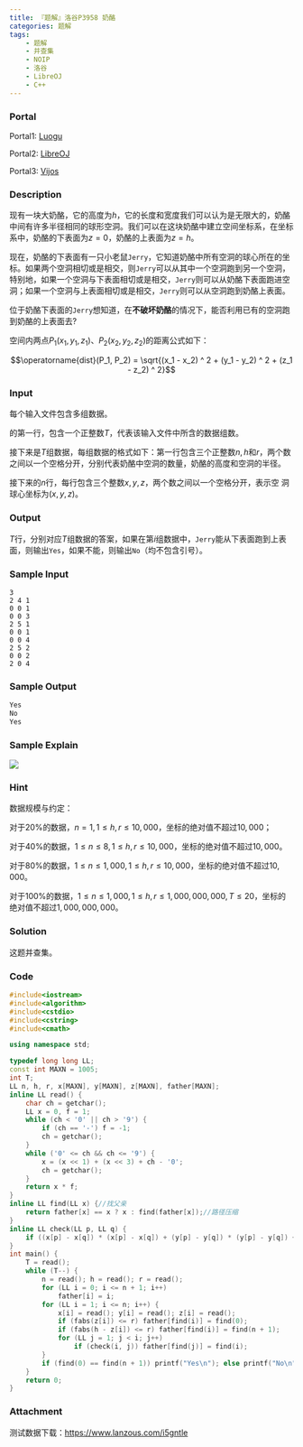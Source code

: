 ```yaml
---
title: 『题解』洛谷P3958 奶酪
categories: 题解
tags:
    - 题解
    - 并查集
    - NOIP
    - 洛谷
    - LibreOJ
    - C++
---
```


### Portal

Portal1: [Luogu](https://www.luogu.com.cn/problem/P3958)

Portal2: [LibreOJ](https://loj.ac/problem/2317)

Portal3: [Vijos](https://vijos.org/p/2031)

### Description

现有一块大奶酪，它的高度为$h$，它的长度和宽度我们可以认为是无限大的，奶酪中间有许多半径相同的球形空洞。我们可以在这块奶酪中建立空间坐标系，在坐标系中，奶酪的下表面为$z = 0$，奶酪的上表面为$z = h$。

现在，奶酪的下表面有一只小老鼠`Jerry`，它知道奶酪中所有空洞的球心所在的坐 标。如果两个空洞相切或是相交，则`Jerry`可以从其中一个空洞跑到另一个空洞，特别地，如果一个空洞与下表面相切或是相交，`Jerry`则可以从奶酪下表面跑进空洞；如果一个空洞与上表面相切或是相交，`Jerry`则可以从空洞跑到奶酪上表面。

位于奶酪下表面的`Jerry`想知道，在**不破坏奶酪**的情况下，能否利用已有的空洞跑到奶酪的上表面去?

空间内两点$P_1(x_1, y_1, z_1)$、$P_2(x_2, y_2, z_2)$的距离公式如下：

$$\operatorname{dist}(P_1, P_2) = \sqrt{(x_1 - x_2) ^ 2 + (y_1 - y_2) ^ 2 + (z_1 - z_2) ^ 2}$$

### Input

每个输入文件包含多组数据。

的第一行，包含一个正整数$T$，代表该输入文件中所含的数据组数。

接下来是$T$组数据，每组数据的格式如下：第一行包含三个正整数$n, h$和$r$，两个数之间以一个空格分开，分别代表奶酪中空洞的数量，奶酪的高度和空洞的半径。

接下来的$n$行，每行包含三个整数$x, y, z$，两个数之间以一个空格分开，表示空 洞球心坐标为$(x, y, z)$。

### Output

$T$行，分别对应$T$组数据的答案，如果在第$i$组数据中，`Jerry`能从下表面跑到上表面，则输出`Yes`，如果不能，则输出`No`（均不包含引号）。

### Sample Input

```
3 
2 4 1 
0 0 1 
0 0 3 
2 5 1 
0 0 1 
0 0 4 
2 5 2 
0 0 2 
2 0 4
```

### Sample Output

```cpp
Yes
No
Yes
```

### Sample Explain

![](https://loj.ac/problem/2317/testdata/download/tmp.png)


### Hint

数据规模与约定：

对于$20\%$的数据，$n = 1, 1 \le h, r \le 10,000$，坐标的绝对值不超过$10,000$；

对于$40\%$的数据，$1 \le n \le 8, 1 \le h, r \le 10,000$，坐标的绝对值不超过$10,000$。

对于$80\%$的数据，$1 \le n \le 1,000, 1 \le h , r \le 10,000$，坐标的绝对值不超过$10,000$。

对于$100\%$的数据，$1 \le n \le 1,000, 1 \le h , r \le 1,000,000,000,T \le 20$，坐标的 绝对值不超过$1,000,000,000$。

### Solution

这题并查集。

### Code

```cpp
#include<iostream>
#include<algorithm>
#include<cstdio>
#include<cstring>
#include<cmath>

using namespace std;

typedef long long LL;
const int MAXN = 1005;
int T;
LL n, h, r, x[MAXN], y[MAXN], z[MAXN], father[MAXN];
inline LL read() {
    char ch = getchar();
    LL x = 0, f = 1;
    while (ch < '0' || ch > '9') {
        if (ch == '-') f = -1;
        ch = getchar();
    }
    while ('0' <= ch && ch <= '9') {
        x = (x << 1) + (x << 3) + ch - '0';
        ch = getchar();
    }
    return x * f;
}
inline LL find(LL x) {//找父亲
    return father[x] == x ? x : find(father[x]);//路径压缩
}
inline LL check(LL p, LL q) {
    if ((x[p] - x[q]) * (x[p] - x[q]) + (y[p] - y[q]) * (y[p] - y[q]) + (z[p] - z[q]) * (z[p] - z[q]) <= r * r * 4) return 1; else return 0;
}
int main() {
    T = read();
    while (T--) {
        n = read(); h = read(); r = read();
        for (LL i = 0; i <= n + 1; i++)
            father[i] = i;
        for (LL i = 1; i <= n; i++) {
            x[i] = read(); y[i] = read(); z[i] = read();
            if (fabs(z[i]) <= r) father[find(i)] = find(0);
            if (fabs(h - z[i]) <= r) father[find(i)] = find(n + 1);
            for (LL j = 1; j < i; j++)
                if (check(i, j)) father[find(j)] = find(i);
        }
        if (find(0) == find(n + 1)) printf("Yes\n"); else printf("No\n");
    }
    return 0;
}
```

### Attachment

测试数据下载：https://www.lanzous.com/i5gntle